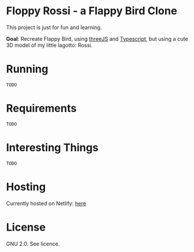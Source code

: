 # Floppy Rossi - a Flappy Bird Clone

This project is just for fun and learning. 

**Goal**: Recreate Flappy Bird, using [threeJS](threejs.org) and [Typescript](https://www.typescriptlang.org/), but using a cute 3D model of my little lagotto: Rossi. 


# Running 

`TODO`

# Requirements 

`TODO`

# Interesting Things

`TODO`

# Hosting

Currently hosted on Netlify: [here](https://laughing-bose-6ff070.netlify.app/) 

# License

GNU 2.0. See licence. 
